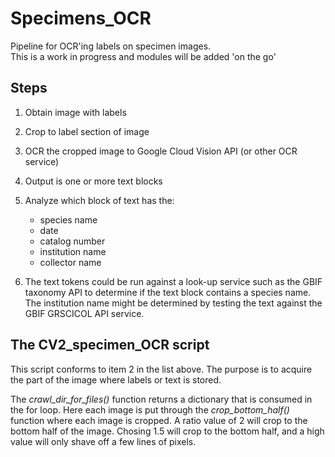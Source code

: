 # Specimens_OCR
Pipeline for OCR'ing labels on specimen images.  
This is a work in progress and modules will be added 'on the go' 

## Steps

1. Obtain image with labels
2. Crop to label section of image
3. OCR the cropped image to Google Cloud Vision API (or other OCR service)
4. Output is one or more text blocks
5. Analyze which block of text has the:
   - species name
   - date
   - catalog number
   - institution name
   - collector name  
   
6. The text tokens could be run against a look-up service such as the GBIF taxonomy API to determine if the text block contains a species name.
    The institution name might be determined by testing the text against the GBIF GRSCICOL API service.

## The CV2_specimen_OCR script
This script conforms to item 2 in the list above. The purpose is to acquire the part of the image where labels or text is stored.  

The _crawl_dir_for_files()_ function returns a dictionary that is consumed in the for loop. Here each image is put through the _crop_bottom_half()_ function where each image is cropped. A ratio value of 2 will crop to the bottom half of the image. Chosing 1.5 will crop to the bottom half, and a high value will only shave off a few lines of pixels. 
